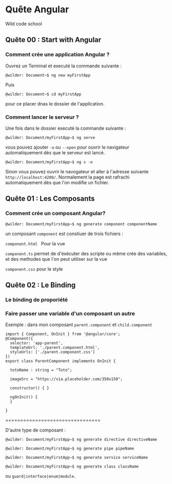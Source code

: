 # Quête Angular 
Wild code school

## Quête 00 : Start with Angular 
### Comment crée une application Angular ?
Ouvrez un Terminal et executé la commande suivante :

```console
@wilder: Document~$ ng new myFirstApp
```
Puis 
```console
@wilder: Document~$ cd myFirstApp
```
pour ce placer dnas le dossier de l'application.

### Comment lancer le serveur ?
Une fois dans le dossier executé la commande suivante :

```console
@wilder: Document/myFirstApp~$ ng serve
```
vous pouvez ajouter  `-o` ou `--open` pour ouvrir le navigateur automatiquement dès que le serveur est lancé.
```console
@wilder: Document/myFirstApp~$ ng s -o
```
Sinon vous pouvez ouvrir le navogateur et aller à l'adresse suivante `http://localhost:4200/`. 
Normalement la page est rafrachi automatiquement dès que l'on modifie un fichier.

## Quête 01 : Les Composants
### Comment crée un composant Angular?

```console
@wilder: Document/myFirstApp~$ ng generate component componentName
```
un composant `component`  est constiuer de trois fichiers :

`component.html ` Pour la vue 

`component.ts`  permet de d'éxécuter des scripte ou même crée des variables,
et des methodes que l'on peut utiliser sur la vue  

`component.css` pour le style 

## Quête 02 : Le Binding
### Le binding de proporiété
### Faire passer une variable d'un composant un autre
Exemple : dans mon composant  `parent.component`  et  `child.component`

```
import { Component, OnInit } from '@angular/core';
@Component({
  selector: 'app-parent',
  templateUrl: './parent.component.html',
  styleUrls: ['./parent.component.css']
})
export class ParentComponent implements OnInit {

  totoName : string = "Toto";

  imageSrc = "https://via.placeholder.com/350x150";

  constructor() { }

  ngOnInit() {
  }

} 
```

================================

D'autre type de composant : 

```console
@wilder: Document/myFirstApp~$ ng generate directive directiveName
```

```console
@wilder: Document/myFirstApp~$ ng generate pipe pipeName
```

```console
@wilder: Document/myFirstApp~$ ng generate service serviceName
```

```console
@wilder: Document/myFirstApp~$ ng generate class className
```
ou  `guard|interface|enum|module.`